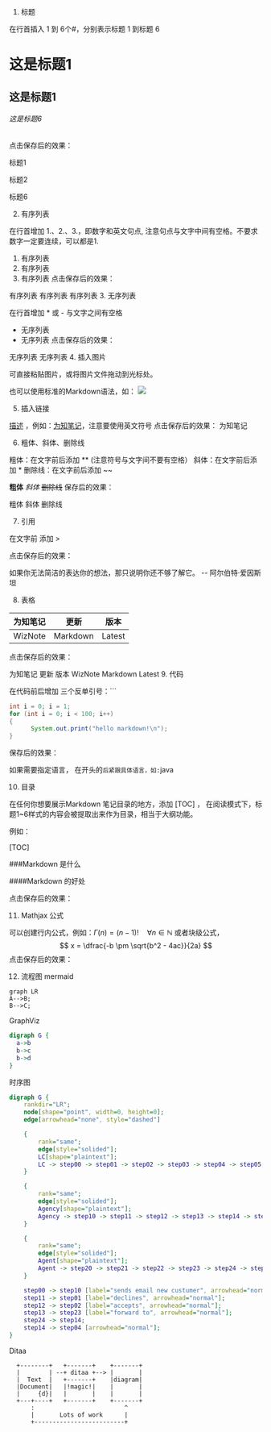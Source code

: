 1. 标题

在行首插入 1 到 6个#，分别表示标题 1 到标题 6


# 这是标题1
## 这是标题1
###### 这是标题6
点击保存后的效果：

标题1

标题2

标题6

2. 有序列表

在行首增加 1.、2.、3.，即数字和英文句点, 注意句点与文字中间有空格。不要求数字一定要连续，可以都是1.


1. 有序列表
1. 有序列表
4. 有序列表
点击保存后的效果：

有序列表
有序列表
有序列表
3. 无序列表

在行首增加 * 或 - 与文字之间有空格


* 无序列表
* 无序列表
点击保存后的效果：

无序列表
无序列表
4. 插入图片

可直接粘贴图片，或将图片文件拖动到光标处。

也可以使用标准的Markdown语法，如：
 ![](http://cdn.wiz.cn/wp-content/uploads/2015/06/wiz_logo.png)

5. 插入链接

[描述](链接地址) ，例如：[为知笔记](http://www.wiz.cn)，注意要使用英文符号
点击保存后的效果：
为知笔记

6. 粗体、斜体、删除线

粗体：在文字前后添加 ** (注意符号与文字间不要有空格）
斜体：在文字前后添加 *
删除线：在文字前后添加 ~~

**粗体**
*斜体*
~~删除线~~
保存后的效果：

粗体
斜体
删除线

7. 引用

在文字前 添加 >

点击保存后的效果：

如果你无法简洁的表达你的想法，那只说明你还不够了解它。 -- 阿尔伯特·爱因斯坦

8. 表格

| 为知笔记|更新 | 版本 |
|------------|-----------|--------|
| WizNote | Markdown| Latest |
点击保存后的效果：

为知笔记	更新	版本
WizNote	Markdown	Latest
9. 代码

在代码前后增加 三个反单引号：```


```java
int i = 0; i = 1;
for (int i = 0; i < 100; i++)
{
      System.out.print("hello markdown!\n");
}
```
保存后的效果：



如果需要指定语言， 在开头的``` 后紧跟具体语言，如: ```java

10. 目录

在任何你想要展示Markdown 笔记目录的地方，添加 [TOC] ， 在阅读模式下，标题1~6样式的内容会被提取出来作为目录，相当于大纲功能。

例如：

[TOC]

###Markdown 是什么

####Markdown 的好处

点击保存后的效果：



11. Mathjax 公式

可以创建行内公式，例如：$\Gamma(n) = (n-1)!\quad\forall n\in\mathbb N$
或者块级公式，
$$ x = \dfrac{-b \pm \sqrt{b^2 - 4ac}}{2a} $$
点击保存后的效果：



12. 流程图
 mermaid
```mermaid
graph LR
A-->B;
B-->C;
```
GraphViz
```dot
digraph G {
  a->b
  b->c
  b->d
}
```

时序图
```dot
digraph G {
    rankdir="LR";
    node[shape="point", width=0, height=0];
    edge[arrowhead="none", style="dashed"]

    {
        rank="same";
        edge[style="solided"];
        LC[shape="plaintext"];
        LC -> step00 -> step01 -> step02 -> step03 -> step04 -> step05;
    }

    {
        rank="same";
        edge[style="solided"];
        Agency[shape="plaintext"];
        Agency -> step10 -> step11 -> step12 -> step13 -> step14 -> step15;
    }

    {
        rank="same";
        edge[style="solided"];
        Agent[shape="plaintext"];
        Agent -> step20 -> step21 -> step22 -> step23 -> step24 -> step25;
    }

    step00 -> step10 [label="sends email new custumer", arrowhead="normal"];
    step11 -> step01 [label="declines", arrowhead="normal"];
    step12 -> step02 [label="accepts", arrowhead="normal"];
    step13 -> step23 [label="forward to", arrowhead="normal"];
    step24 -> step14;
    step14 -> step04 [arrowhead="normal"];
}
```

Ditaa
```ditaa {cmd=true args=["-E"]}
  +--------+   +-------+    +-------+
  |        | --+ ditaa +--> |       |
  |  Text  |   +-------+    |diagram|
  |Document|   |!magic!|    |       |
  |     {d}|   |       |    |       |
  +---+----+   +-------+    +-------+
      :                         ^
      |       Lots of work      |
      +-------------------------+
  ```
